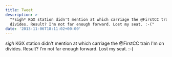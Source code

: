 ```yaml
---
title: Tweet
description: >-
  "*sigh* KGX station didn't mention at which carriage the @FirstCC train I'm on
  divides. Result? I'm not far enough forward. Lost my seat. :-("
date: '2013-11-06T18:11:02+00:00'
---
```

*sigh* KGX station didn't mention at which carriage the @FirstCC train I'm on divides. Result? I'm not far enough forward. Lost my seat. :-(
